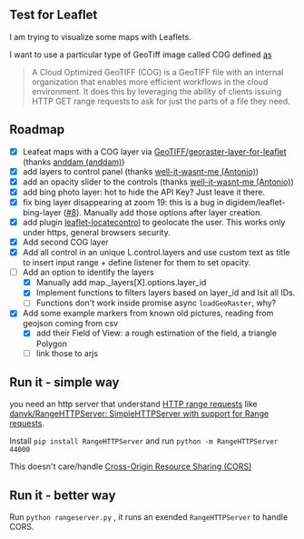 ## Test for Leaflet

I am trying to visualize some maps with Leaflets.

I want to use a particular type of GeoTiff image called COG defined [as](https://www.usgs.gov/faqs/what-are-cloud-optimized-geotiffs-cogs) 

> A Cloud Optimized GeoTIFF (COG) is a GeoTIFF file with an internal organization that enables more efficient workflows in the cloud environment.  It does this by leveraging the ability of clients issuing ​HTTP GET range requests to ask for just the parts of a file they need.

## Roadmap 

- [x] Leafeat maps with a COG layer via [GeoTIFF/georaster-layer-for-leaflet](https://github.com/GeoTIFF/georaster-layer-for-leaflet/)  (thanks [anddam (anddam)](https://github.com/anddam))
- [x] add layers to control panel  (thanks [well-it-wasnt-me (Antonio)](https://github.com/well-it-wasnt-me))
- [x] add an opacity slider to the controls (thanks [well-it-wasnt-me (Antonio)](https://github.com/well-it-wasnt-me)) 
- [x] add bing photo layer: hot to hide the API Key? Just leave it there.
- [x] fix bing layer disappearing at zoom 19: this is a bug in digidem/leaflet-bing-layer ([#8](https://github.com/digidem/leaflet-bing-layer/issues/8)). Manually add those options after layer creation.
- [x] add plugin [leaflet-locatecontrol](https://github.com/domoritz/leaflet-locatecontrol)  to geolocate the user. This works only under https, general browsers security.
- [x] Add second COG layer
- [x] Add all control in an unique L.control.layers and use custom text as title to insert input range + define listener for them to set opacity.
- [ ] Add an option to identify the layers 
    - [x] Manually add map._layers[X].options.layer_id
    - [x] Implement functions to filters layers based on layer_id and lsit all IDs. 
    - [ ] Functions don't work inside promise async `loadGeoRaster`, why? 
- [x] Add some example markers from known old pictures, reading from geojson coming from csv
    - [x] add their Field of View: a rough estimation of the field, a triangle Polygon 
    - [ ] link those to arjs 

## Run it - simple way 

you need an http server that understand [HTTP range requests](https://developer.mozilla.org/en-US/docs/Web/HTTP/Range_requests) like [danvk/RangeHTTPServer: SimpleHTTPServer with support for Range requests](https://github.com/danvk/RangeHTTPServer/).

Install `pip install RangeHTTPServer` and run `python -m RangeHTTPServer 44000`

This doesn't care/handle [Cross-Origin Resource Sharing (CORS)](https://developer.mozilla.org/en-US/docs/Web/HTTP/CORS)

## Run it - better way 

Run `python rangeserver.py` , it runs an exended `RangeHTTPServer` to handle CORS.
